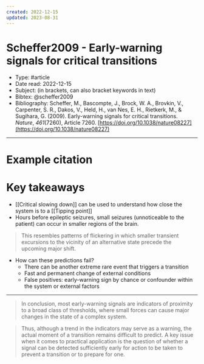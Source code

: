 ```yaml
---
created: 2022-12-15
updated: 2023-08-31
---
```

# Scheffer2009 - Early-warning signals for critical transitions

* Type: #article
* Date read: 2022-12-15
* Subject: (in brackets, can also bracket keywords in text)
* Bibtex: @scheffer2009
* Bibliography: Scheffer, M., Bascompte, J., Brock, W. A., Brovkin, V., Carpenter, S. R., Dakos, V., Held, H., van Nes, E. H., Rietkerk, M., & Sugihara, G. (2009). Early-warning signals for critical transitions. _Nature_, _461_(7260), Article 7260. [https://doi.org/10.1038/nature08227](https://doi.org/10.1038/nature08227)
---
# Example citation


# Key takeaways
* [[Critical slowing down]] can be used to understand how close the system is to a [[Tipping point]]
* Hours before epileptic seizures, small seizures (unnoticeable to the patient) can occur in smaller regions of the brain.
> This resembles patterns of flickering in which smaller transient excursions to the vicinity of an alternative state precede the upcoming major shift.
* How can these predictions fail?
	* There can be another extreme rare event that triggers a transition
	* Fast and permanent change of external conditions
	* False positives: early-warning sign by chance or confounder within the system or external factors

---

> In conclusion, most early-warning signals are indicators of proximity to a broad class of thresholds, where small forces can cause major changes in the state of a complex system.

> Thus, although a trend in the indicators may serve as a warning, the actual moment of a transition remains difficult to predict. A key issue when it comes to practical application is the question of whether a signal can be detected sufficiently early for action to be taken to prevent a transition or to prepare for one.

